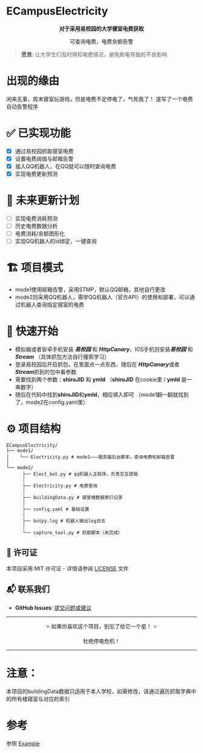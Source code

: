 # ECampusElectricity
<div align="center"> 
  <p><strong>对于采用易校园的大学寝室电费获取</strong></p> 
  <p>可查询电费，电费余额告警</p>
</div>

> **愿景**: 让大学生们及时得知电费情况，避免断电导致的不良影响

# 出现的缘由
闲来无事，周末寝室玩游戏，但是电费不足停电了，气死我了！
遂写了一个电费自动告警程序

# ✅ 已实现功能
* [x] 通过易校园抓取寝室电费
* [x] 设置电费阈值与邮箱告警
* [x] 接入QQ机器人，在QQ就可以随时查询电费
* [x] 实现电费更新预测

# 🔄 未来更新计划
* [ ] 实现电费消耗预测
* [ ] 历史电费数据分析
* [ ] 电费消耗/余额图形化
* [ ] 实现QQ机器人的id绑定，一键查询

# 🏗️ 项目模式
* mode1使用邮箱告警，采用STMP，默认QQ邮箱，其他自行更改
* mode2则采用QQ机器人，需学QQ机器人（官方API）的使用和部署，可以通过机器人查询指定寝室的电费

# 🚀 快速开始
* 模拟器或者安卓手机安装 ***易校园*** 和 ***HttpCanary***，IOS手机则安装***易校园*** 和 ***Stream***
（具体抓包方法自行搜索学习）
* 登录易校园后开启抓包，在里面点一点东西，随后在 ***HttpCanary***或者***Stream***抓到的包中看参数
* 需要找到两个参数：**shiroJID** 和 **ymId**
  （**shiroJID** 在cookie里 / **ymId** 是一串数字）
* 随后在代码中找到**shiroJID**和**ymId**，相应填入即可
（mode1翻一翻就找到了，mode2在config.yaml里）

# ⚙️ 项目结构
```
ECampusElectricity/
├── mode1/
│    └── Electricity.py # mode1———服务器后台脚本，查询电费和邮箱告警
│ 
└── mode2/
      ├── Elect_bot.py # qq机器人主程序，负责交互逻辑
      │
      ├── Electricity.py # 电费查询
      │
      ├── buildingData.py # 寝室楼数据索引记录
      │
      ├── config.yaml # 基础设置
      │
      ├── botpy.log # 机器人输出log日志
      │
      └── capture_tool.py # 抓取脚本（未完成）
```

## 📄 许可证

本项目采用 MIT 许可证 - 详情请参阅 [LICENSE](LICENSE) 文件
## 📬 联系我们

- **GitHub Issues**: [提交问题或建议](https://github.com/OpenEasyAgent/EasyAgent/issues)

---

<div align="center">
  <p>⭐️ 如果你喜欢这个项目，别忘了给它一个星！ ⭐️</p>
  <p>杜绝停电危机！</p>
</div>

---

# 注意：
本项目的buildingData数据只适用于本人学校，如需修改，请通过遍历抓取字典中的所有楼寝室与对应的索引

# 参考
参照 [Example](https://github.com/ArisuMika520/ECampusElectricity/tree/main/example) 
